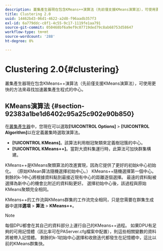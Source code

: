 ```yaml
---
description: 叢集產生器現在包含KMeans++演算法（先前僅支援KMeans演算法），可使用更快的方法來尋找加速叢集產生程式的中心。
title: Clustering 2.0
uuid: 14462bd3-06d1-4622-a2d8-f96aadb357f3
exl-id: 6a779ddc-c8f1-4c55-9c17-1119fe1aa791
source-git-commit: 050468bf6a9ef9c07719ded79c8ab68753d58647
workflow-type: tm+mt
source-wordcount: '288'
ht-degree: 0%

---
```


# Clustering 2.0{#clustering}

叢集產生器現在包含KMeans++演算法（先前僅支援KMeans演算法），可使用更快的方法來尋找加速叢集產生程式的中心。

## KMeans演算法 {#section-92383a1be1d6402c95a25c902e90b850}

在[叢集產生器](https://experienceleague.adobe.com/docs/data-workbench/using/client/analysis-visualizations/visitor-cluster/c-visitor-cluster.html?lang=en)中，您現在可以選取&#x200B;**[!UICONTROL Options]** > **[!UICONTROL Algorithm]**&#x200B;以在定義叢集時選取演算法。

* **[!UICONTROL KMeans]**。該算法利用樹冠聚類來定義樹冠簇的中心。
* **[!UICONTROL KMeans++]**。當對大資料集運行時，此算法可加快群集構建。

<!-- <a id="section_8193A6D60C5540BB985085BE670B4544"></a> -->

KMeans++是KMeans聚類算法的改進實現，因為它提供了更好的初始k中心初始化。 （原始KMean算法隨機選擇初始中心。） KMeans++隨機選擇第一個中心。 剩餘的k-1中心將根據資料點到最接近現有中心的距離逐個選擇。 最遠的資料點被選擇為新中心的機會比附近的資料點更好。 選擇初始中心後，該過程與原始KMeans聚類完全相同。

KMeans++的工作流與KMeans群集的工作流完全相同，只是您需要在群集生成器中選擇&#x200B;**選項** > **算法** > **KMeans++**。

>[!NOTE]
>
>每個DPU都會在其自己的資料部分上運行自己的KMeans++過程。 如果DPU有足夠的可用記憶體（該比率可在PAServer.cfg檔案中配置），則這些相關變數的資料將被帶入記憶體。 剩餘的k-1初始中心選擇和收斂迭代都發生在記憶體中，這比以前的KMeans群集快。
